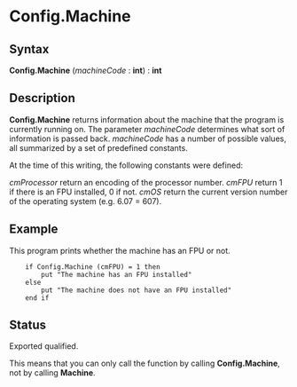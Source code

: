 
# Config.Machine

## Syntax
**Config.Machine** (_machineCode_ : **int**) : **int**

## Description
**Config.Machine** returns information about the machine that the program is currently running on. The parameter _machineCode_ determines what sort of information is passed back. _machineCode_ has a number of possible values, all summarized by a set of predefined constants.

At the time of this writing, the following constants were defined:


_cmProcessor_   return an encoding of the processor number.
_cmFPU_   return 1 if there is an FPU installed, 0 if not.
_cmOS_   return the current version number of the operating system (e.g. 6.07 = 607).



## Example
This program prints whether the machine has an FPU or not.

        if Config.Machine (cmFPU) = 1 then
            put "The machine has an FPU installed"
        else
            put "The machine does not have an FPU installed"
        end if
## Status
Exported qualified.

This means that you can only call the function by calling **Config.Machine**, not by calling **Machine**.

